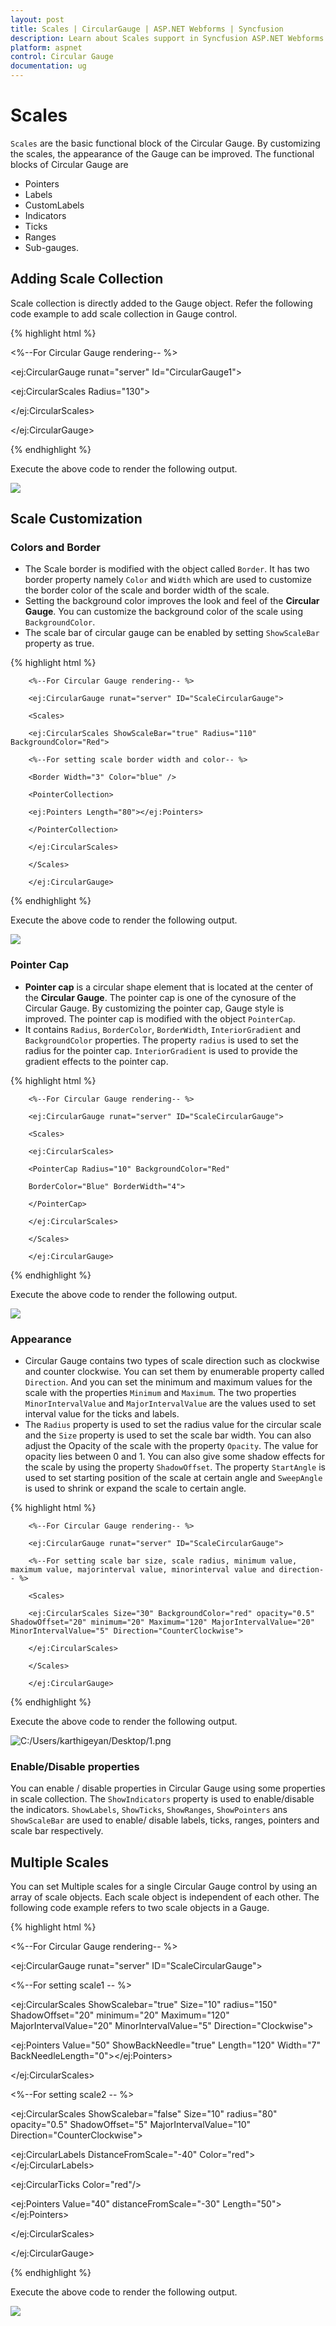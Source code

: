 ```yaml
---
layout: post
title: Scales | CircularGauge | ASP.NET Webforms | Syncfusion
description: Learn about Scales support in Syncfusion ASP.NET Webforms Circular Gauge control and more details.
platform: aspnet
control: Circular Gauge
documentation: ug
---
```


# Scales

`Scales` are the basic functional block of the Circular Gauge. By customizing the scales, the appearance of the Gauge can be improved. The functional blocks of Circular Gauge are 

* Pointers
* Labels
* CustomLabels
* Indicators
* Ticks
* Ranges
* Sub-gauges.



## Adding Scale Collection

Scale collection is directly added to the Gauge object. Refer the following code example to add scale collection in Gauge control.


{% highlight html %}

<%--For Circular Gauge rendering-- %>

<ej:CircularGauge runat="server" Id="CircularGauge1">

<Scales>

<ej:CircularScales  Radius="130">

</ej:CircularScales>

</Scales>

</ej:CircularGauge>

{% endhighlight %}

Execute the above code to render the following output.

 ![](Scales_images/Scales_img1.png)

## Scale Customization

### Colors and Border

* The Scale border is modified with the object called `Border`. It has two border property namely `Color` and `Width` which are used to customize the border color of the scale and border width of the scale. 
* Setting the background color improves the look and feel of the **Circular Gauge**. You can customize the background color of the scale using `BackgroundColor`. 
* The scale bar of circular gauge can be enabled by setting `ShowScaleBar` property as true.

{% highlight html %}

        <%--For Circular Gauge rendering-- %>

        <ej:CircularGauge runat="server" ID="ScaleCircularGauge">

        <Scales>

        <ej:CircularScales ShowScaleBar="true" Radius="110" BackgroundColor="Red">

        <%--For setting scale border width and color-- %>

        <Border Width="3" Color="blue" />

        <PointerCollection>

        <ej:Pointers Length="80"></ej:Pointers>

        </PointerCollection>

        </ej:CircularScales>

        </Scales>

        </ej:CircularGauge>

{% endhighlight %}

Execute the above code to render the following output.



 ![](Scales_images/Scales_img2.png)


### Pointer Cap

* **Pointer cap** is a circular shape element that is located at the center of the **Circular Gauge**. The pointer cap is one of the cynosure of the Circular Gauge. By customizing the pointer cap, Gauge style is improved. The pointer cap is modified with the object `PointerCap`. 
* It contains `Radius`, `BorderColor`, `BorderWidth`, `InteriorGradient` and `BackgroundColor` properties. The property `radius` is used to set the radius for the pointer cap. `InteriorGradient` is used to provide the gradient effects to the pointer cap.

{% highlight html %}

        <%--For Circular Gauge rendering-- %>

        <ej:CircularGauge runat="server" ID="ScaleCircularGauge">

        <Scales>

        <ej:CircularScales>

        <PointerCap Radius="10" BackgroundColor="Red"

        BorderColor="Blue" BorderWidth="4">

        </PointerCap>

        </ej:CircularScales>

        </Scales>

        </ej:CircularGauge>

{% endhighlight %}

Execute the above code to render the following output.

 ![](Scales_images/Scales_img3.png) 



### Appearance

* Circular Gauge contains two types of scale direction such as clockwise and counter clockwise. You can set them by enumerable property called `Direction`. And you can set the minimum and maximum values for the scale with the properties `Minimum` and `Maximum`. The two properties `MinorIntervalValue` and `MajorIntervalValue` are the values used to set interval value for the ticks and labels. 
* The `Radius` property is used to set the radius value for the circular scale and the `Size` property is used to set the scale bar width. You can also adjust the Opacity of the scale with the property `Opacity`. The value for opacity lies between 0 and 1. You can also give some shadow effects for the scale by using the property `ShadowOffset`. The property `StartAngle` is used to set starting position of the scale at certain angle and `SweepAngle` is used to shrink or expand the scale to certain angle. 


{% highlight html %}




        <%--For Circular Gauge rendering-- %>

        <ej:CircularGauge runat="server" ID="ScaleCircularGauge">

        <%--For setting scale bar size, scale radius, minimum value, maximum value, majorinterval value, minorinterval value and direction-- %>

        <Scales>

        <ej:CircularScales Size="30" BackgroundColor="red" opacity="0.5" ShadowOffset="20" minimum="20" Maximum="120" MajorIntervalValue="20" MinorIntervalValue="5" Direction="CounterClockwise">

        </ej:CircularScales>

        </Scales>

        </ej:CircularGauge>

{% endhighlight %}

Execute the above code to render the following output.

 ![C:/Users/karthigeyan/Desktop/1.png](Scales_images/Scales_img4.png)





### Enable/Disable properties

You can enable / disable properties in Circular Gauge using some properties in scale collection. The `ShowIndicators` property is used to enable/disable the indicators. `ShowLabels`, `ShowTicks`, `ShowRanges`, `ShowPointers` ans `ShowScaleBar` are used to enable/ disable labels, ticks, ranges, pointers and scale bar respectively. 



## Multiple Scales

You can set Multiple scales for a single Circular Gauge control by using an array of scale objects. Each scale object is independent of each other. The following code example refers to two scale objects in a Gauge.


{% highlight html %}




<%--For Circular Gauge rendering-- %>

<ej:CircularGauge runat="server" ID="ScaleCircularGauge">

<Scales>

<%--For setting scale1 -- %>

<ej:CircularScales ShowScalebar="true" Size="10" radius="150" ShadowOffset="20" minimum="20" Maximum="120" MajorIntervalValue="20" MinorIntervalValue="5" Direction="Clockwise">

<PointerCollection>

<ej:Pointers Value="50" ShowBackNeedle="true" Length="120" Width="7" BackNeedleLength="0"></ej:Pointers>

</PointerCollection>

</ej:CircularScales>

<%--For setting scale2 -- %>



<ej:CircularScales ShowScalebar="false" Size="10" radius="80" opacity="0.5" ShadowOffset="5" MajorIntervalValue="10"  Direction="CounterClockwise">

<labelCollection>

<ej:CircularLabels DistanceFromScale="-40" Color="red"></ej:CircularLabels>

</labelCollection>

<TickCollection>

<ej:CircularTicks Color="red"/>

</TickCollection>

<PointerCollection>

<ej:Pointers Value="40" distanceFromScale="-30" Length="50"></ej:Pointers>

</PointerCollection>

</ej:CircularScales>

</Scales>

</ej:CircularGauge>


{% endhighlight %}




Execute the above code to render the following output.

 ![](Scales_images/Scales_img5.png)





